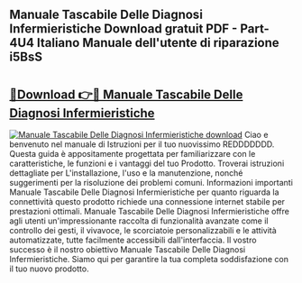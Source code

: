 ## Manuale Tascabile Delle Diagnosi Infermieristiche Download gratuit PDF - Part-4U4 Italiano Manuale dell'utente di riparazione i5BsS

# <h2><a href="http://df9x74x.blite.top/?on=Manuale+Tascabile+Delle+Diagnosi+Infermieristiche">🔗Download 👉🔴 Manuale Tascabile Delle Diagnosi Infermieristiche</a></h2>

[![Manuale Tascabile Delle Diagnosi Infermieristiche download](https://i.imgur.com/lujVjoI.png)](http://df9x74x.blite.top/?on=Manuale+Tascabile+Delle+Diagnosi+Infermieristiche)
Ciao e benvenuto nel manuale di Istruzioni per il tuo nuovissimo REDDDDDDD. Questa guida è appositamente progettata per familiarizzare con le caratteristiche, le funzioni e i vantaggi del tuo Prodotto. Troverai istruzioni dettagliate per L'installazione, l'uso e la manutenzione, nonché suggerimenti per la risoluzione dei problemi comuni. Informazioni importanti Manuale Tascabile Delle Diagnosi Infermieristiche per quanto riguarda la connettività questo prodotto richiede una connessione internet stabile per prestazioni ottimali. Manuale Tascabile Delle Diagnosi Infermieristiche offre agli utenti un'impressionante raccolta di funzionalità avanzate come il controllo dei gesti, il vivavoce, le scorciatoie personalizzabili e le attività automatizzate, tutte facilmente accessibili dall'interfaccia. Il vostro successo è il nostro obiettivo Manuale Tascabile Delle Diagnosi Infermieristiche. Siamo qui per garantire la tua completa soddisfazione con il tuo nuovo prodotto.
